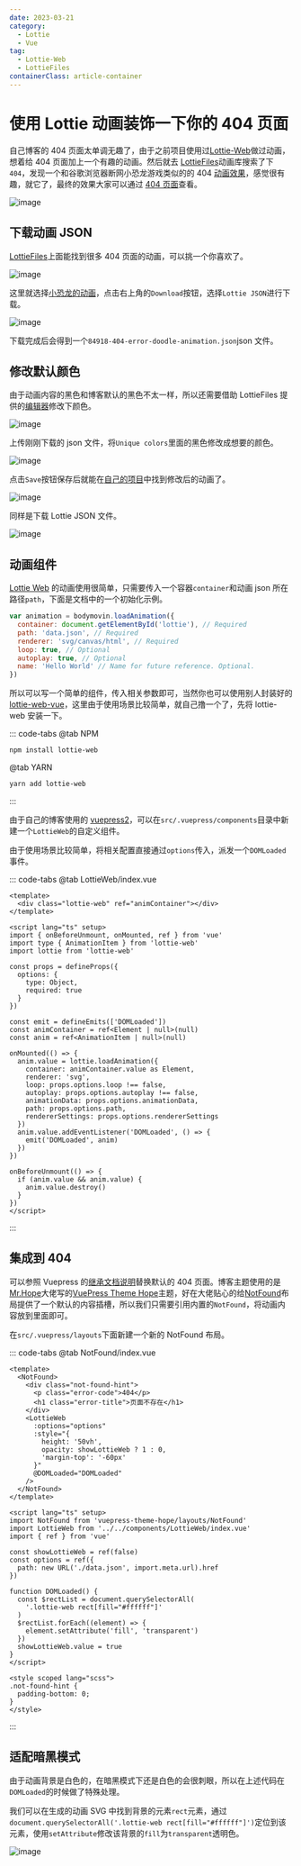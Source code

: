 ```yaml
---
date: 2023-03-21
category:
  - Lottie
  - Vue
tag:
  - Lottie-Web
  - LottieFiles
containerClass: article-container
---
```


# 使用 Lottie 动画装饰一下你的 404 页面

自己博客的 404 页面太单调无趣了，由于之前项目使用过[Lottie-Web](https://github.com/airbnb/lottie-web)做过动画，想着给 404 页面加上一个有趣的动画。然后就去 [LottieFiles](https://lottiefiles.com/featured)动画库搜索了下`404`，发现一个和谷歌浏览器断网小恐龙游戏类似的的 404 [动画效果](https://lottiefiles.com/84918-404-error-doodle-animation)，感觉很有趣，就它了，最终的效果大家可以通过 [404 页面](https://liubing.me/404.html)查看。

<!-- more -->

![image](https://image.liubing.me/i/2023/03/21/641975fc0a086.gif)

## 下载动画 JSON

[LottieFiles](https://lottiefiles.com/featured)上面能找到很多 404 页面的动画，可以挑一个你喜欢了。

![image](https://image.liubing.me/i/2023/03/21/641976c19325e.png)

这里就选择[小恐龙的动画](https://lottiefiles.com/84918-404-error-doodle-animation)，点击右上角的`Download`按钮，选择`Lottie JSON`进行下载。

![image](https://image.liubing.me/i/2023/03/21/641976e944b26.png)

下载完成后会得到一个`84918-404-error-doodle-animation.json`json 文件。

## 修改默认颜色

由于动画内容的黑色和博客默认的黑色不太一样，所以还需要借助 LottieFiles 提供的[编辑器](https://app.lottiefiles.com/preview?source=editor)修改下颜色。

![image](https://image.liubing.me/i/2023/03/21/64197a2531b1e.png)

上传刚刚下载的 json 文件，将`Unique colors`里面的黑色修改成想要的颜色。

![image](https://image.liubing.me/i/2023/03/21/64197a543ef01.png)

点击`Save`按钮保存后就能在[自己的项目](https://app.lottiefiles.com/)中找到修改后的动画了。

![image](https://image.liubing.me/i/2023/03/21/64197b7e91794.png)

同样是下载 Lottie JSON 文件。

![image](https://image.liubing.me/i/2023/03/21/64197bed575f5.png)

## 动画组件

[Lottie Web](http://airbnb.io/lottie/#/web) 的动画使用很简单，只需要传入一个容器`container`和动画 json 所在路径`path`，下面是文档中的一个初始化示例。

```js
var animation = bodymovin.loadAnimation({
  container: document.getElementById('lottie'), // Required
  path: 'data.json', // Required
  renderer: 'svg/canvas/html', // Required
  loop: true, // Optional
  autoplay: true, // Optional
  name: 'Hello World' // Name for future reference. Optional.
})
```

所以可以写一个简单的组件，传入相关参数即可，当然你也可以使用别人封装好的[lottie-web-vue](https://github.com/garbit/lottie-web-vue)，这里由于使用场景比较简单，就自己撸一个了，先将 lottie-web 安装一下。

::: code-tabs
@tab NPM

```sh
npm install lottie-web
```

@tab YARN

```sh
yarn add lottie-web
```

:::

由于自己的博客使用的 [vuepress2](https://v2.vuepress.vuejs.org/zh/)，可以在`src/.vuepress/components`目录中新建一个`LottieWeb`的自定义组件。

由于使用场景比较简单，将相关配置直接通过`options`传入，派发一个`DOMLoaded`事件。

::: code-tabs
@tab LottieWeb/index.vue

```vue
<template>
  <div class="lottie-web" ref="animContainer"></div>
</template>

<script lang="ts" setup>
import { onBeforeUnmount, onMounted, ref } from 'vue'
import type { AnimationItem } from 'lottie-web'
import lottie from 'lottie-web'

const props = defineProps({
  options: {
    type: Object,
    required: true
  }
})

const emit = defineEmits(['DOMLoaded'])
const animContainer = ref<Element | null>(null)
const anim = ref<AnimationItem | null>(null)

onMounted(() => {
  anim.value = lottie.loadAnimation({
    container: animContainer.value as Element,
    renderer: 'svg',
    loop: props.options.loop !== false,
    autoplay: props.options.autoplay !== false,
    animationData: props.options.animationData,
    path: props.options.path,
    rendererSettings: props.options.rendererSettings
  })
  anim.value.addEventListener('DOMLoaded', () => {
    emit('DOMLoaded', anim)
  })
})

onBeforeUnmount(() => {
  if (anim.value && anim.value) {
    anim.value.destroy()
  }
})
</script>
```

:::

## 集成到 404

可以参照 Vuepress 的[继承文档说明](https://v2.vuepress.vuejs.org/zh/reference/default-theme/extending.html)替换默认的 404 页面。博客主题使用的是[Mr.Hope](https://mrhope.site/)大佬写的[VuePress Theme Hope](https://theme-hope.vuejs.press/zh/)主题，好在大佬贴心的给[NotFound](https://github.com/vuepress-theme-hope/vuepress-theme-hope/blob/main/packages/theme/src/client/layouts/NotFound.ts#L29)布局提供了一个默认的内容插槽，所以我们只需要引用内置的`NotFound`，将动画内容放到里面即可。

在`src/.vuepress/layouts`下面新建一个新的 NotFound 布局。

::: code-tabs
@tab NotFound/index.vue

```vue
<template>
  <NotFound>
    <div class="not-found-hint">
      <p class="error-code">404</p>
      <h1 class="error-title">页面不存在</h1>
    </div>
    <LottieWeb
      :options="options"
      :style="{
        height: '50vh',
        opacity: showLottieWeb ? 1 : 0,
        'margin-top': '-60px'
      }"
      @DOMLoaded="DOMLoaded"
    />
  </NotFound>
</template>

<script lang="ts" setup>
import NotFound from 'vuepress-theme-hope/layouts/NotFound'
import LottieWeb from '../../components/LottieWeb/index.vue'
import { ref } from 'vue'

const showLottieWeb = ref(false)
const options = ref({
  path: new URL('./data.json', import.meta.url).href
})

function DOMLoaded() {
  const $rectList = document.querySelectorAll(
    '.lottie-web rect[fill="#ffffff"]'
  )
  $rectList.forEach((element) => {
    element.setAttribute('fill', 'transparent')
  })
  showLottieWeb.value = true
}
</script>

<style scoped lang="scss">
.not-found-hint {
  padding-bottom: 0;
}
</style>
```

:::

## 适配暗黑模式

由于动画背景是白色的，在暗黑模式下还是白色的会很刺眼，所以在上述代码在`DOMLoaded`的时候做了特殊处理。

我们可以在生成的动画 SVG 中找到背景的元素`rect`元素，通过`document.querySelectorAll('.lottie-web rect[fill="#ffffff"]')`定位到该元素，使用`setAttribute`修改该背景的`fill`为`transparent`透明色。

![image](https://image.liubing.me/i/2023/03/21/64198551ec250.png)
